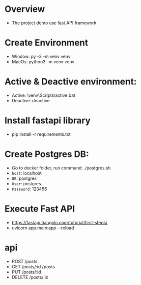# Overview
- The project demo use fast API framework

# Create Environment
- Window: py -3 -m venv venv
- MacOs: python3 -m venv venv

# Active & Deactive environment:
- Active: \venv\Scripts\active.bat
- Deactive: deactive

# Install fastapi library
- pip install -r requirements.txt

# Create Postgres DB:
- Go to docker folder, run command: ./postgres.sh
- `host`: localhost
- `DB`: postgres
- `User`: postgres
- `Password`: 123456

# Execute Fast API
- https://fastapi.tiangolo.com/tutorial/first-steps/
- uvicorn app.main:app --reload

# api
- POST  /posts
- GET   /posts/:id
        /posts
- PUT   /posts/:id
- DELETE /posts/:id

